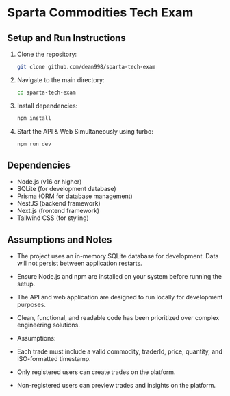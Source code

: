# Sparta Commodities Tech Exam

## Setup and Run Instructions

1. Clone the repository:

   ```bash
   git clone github.com/dean998/sparta-tech-exam
   ```

2. Navigate to the main directory:

   ```bash
   cd sparta-tech-exam
   ```

3. Install dependencies:

   ```bash
   npm install
   ```

5. Start the API & Web Simultaneously using turbo:

   ```bash
   npm run dev
   ```

## Dependencies

- Node.js (v16 or higher)
- SQLite (for development database)
- Prisma (ORM for database management)
- NestJS (backend framework)
- Next.js (frontend framework)
- Tailwind CSS (for styling)

## Assumptions and Notes

- The project uses an in-memory SQLite database for development. Data will not persist between application restarts.
- Ensure Node.js and npm are installed on your system before running the setup.
- The API and web application are designed to run locally for development purposes.
- Clean, functional, and readable code has been prioritized over complex engineering solutions.

- Assumptions: 

- Each trade must include a valid commodity, traderId, price, quantity, and 
  ISO-formatted timestamp.
- Only registered users can create trades on the platform.
- Non-registered users can preview trades and insights on the platform.
